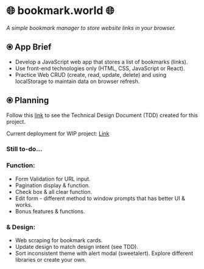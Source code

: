 # 🌐 bookmark.world 🌐
*A simple bookmark manager to store website links in your browser.*


## ⦿ App Brief
* Develop a JavaScript web app that stores a list of bookmarks (links). 
* Use front-end technologies only (HTML, CSS, JavaScript or React). 
* Practice Web CRUD (create, read, update, delete) and using localStorage to maintain data on browser refresh. 


## ⦿ Planning

Follow this [link](https://www.notion.so/bookmark-world-TDD-6f9610426a3e440d879ea07f3306d9cd "Notion Document") to see the Technical Design Document (TDD) created for this project.

Current deployment for WIP project: [Link](https://kobbob.github.io/react-bookmark-app/)

### Still to-do...

### Function:
* Form Validation for URL input.
* Pagination display & function. 
* Check box & all clear function. 
* Edit form - different method to window prompts that has better UI & works. 
* Bonus features & functions.  

### & Design: 
* Web scraping for bookmark cards. 
* Update design to match design intent (see TDD). 
* Sort inconsistent theme with alert modal (sweetalert). Explore different libraries or create your own.   
